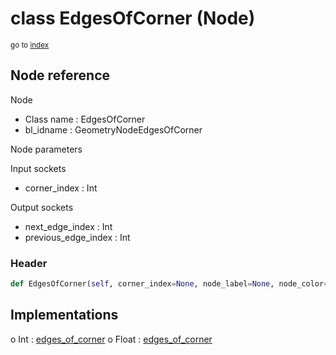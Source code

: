 # class EdgesOfCorner (Node)

<sub>go to [index](/docs/index.md)</sub>

## Node reference

Node
 - Class name : EdgesOfCorner
 - bl_idname : GeometryNodeEdgesOfCorner

Node parameters

Input sockets
 - corner_index : Int

Output sockets
 - next_edge_index : Int
 - previous_edge_index : Int

### Header

``` python
def EdgesOfCorner(self, corner_index=None, node_label=None, node_color=None):
```

## Implementations

o Int : [edges_of_corner](/docs/GeoNodes_classes/Int.md#edges_of_corner)
o Float : [edges_of_corner](/docs/GeoNodes_classes/Float.md#edges_of_corner)

